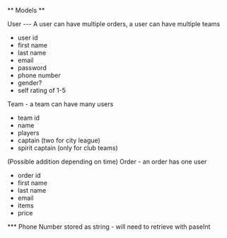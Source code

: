 ** Models **

User --- A user can have multiple orders, a user can have multiple teams
  - user id
  - first name
  - last name
  - email
  - password
  - phone number
  - gender?
  - self rating of 1-5

Team - a team can have many users
  - team id
  - name
  - players
  - captain (two for city league)
  - spirit captain (only for club teams)

(Possible addition depending on time)
Order - an order has one user
  - order id
  - first name
  - last name
  - email
  - items
  - price

*** Phone Number stored as string - will need to retrieve with paseInt